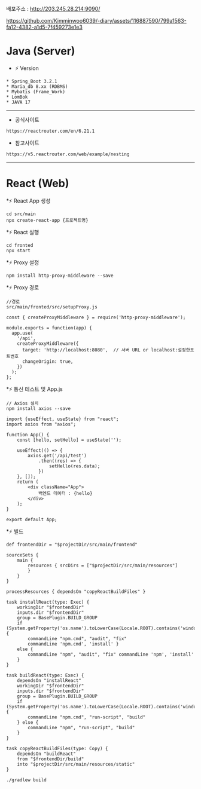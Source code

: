 배포주소 : http://203.245.28.214:9090/



https://github.com/Kimminwoo6039/-diary/assets/116887590/799a1563-fa12-4382-a1d5-7f459273e1e3


# Java (Server)

* ⚡ ️Version
```
* Spring_Boot 3.2.1
* Maria_db 8.xx (RDBMS)
* Mybatis (Frame_Work)
* LomBok
* JAVA 17
```


---

* 공식사이트
```
https://reactrouter.com/en/6.21.1
```

* 참고사이트
```
https://v5.reactrouter.com/web/example/nesting
```

---

# React (Web)

*⚡️  React App 생성
```
cd src/main
npx create-react-app {프로젝트명}
```

*⚡️ React 실행
```
cd fronted
npx start
```

*⚡️ Proxy 설정
```
npm install http-proxy-middleware --save
```
*⚡️ Proxy 경로
```
//경로
src/main/fronted/src/setupProxy.js

const { createProxyMiddleware } = require('http-proxy-middleware');

module.exports = function(app) {
  app.use(
    '/api',
    createProxyMiddleware({
      target: 'http://localhost:8080',	// 서버 URL or localhost:설정한포트번호
      changeOrigin: true,
    })
  );
};
```

*⚡️ 통신 테스트 및 App.js
```
// Axios 설치
npm install axios --save
```

```
import {useEffect, useState} from "react";
import axios from "axios";

function App() {
    const [hello, setHello] = useState('');

    useEffect(() => {
        axios.get('/api/test')
            .then((res) => {
                setHello(res.data);
            })
    }, []);
    return (
        <div className="App">
            백엔드 데이터 : {hello}
        </div>
    );
}

export default App;
```


*⚡️ 빌드


```agsl
def frontendDir = "$projectDir/src/main/frontend"

sourceSets {
	main {
		resources { srcDirs = ["$projectDir/src/main/resources"]
		}
	}
}

processResources { dependsOn "copyReactBuildFiles" }

task installReact(type: Exec) {
	workingDir "$frontendDir"
	inputs.dir "$frontendDir"
	group = BasePlugin.BUILD_GROUP
	if (System.getProperty('os.name').toLowerCase(Locale.ROOT).contains('windows')) {
		commandLine "npm.cmd", "audit", "fix"
		commandLine 'npm.cmd', 'install' }
	else {
		commandLine "npm", "audit", "fix" commandLine 'npm', 'install'
	}
}

task buildReact(type: Exec) {
	dependsOn "installReact"
	workingDir "$frontendDir"
	inputs.dir "$frontendDir"
	group = BasePlugin.BUILD_GROUP
	if (System.getProperty('os.name').toLowerCase(Locale.ROOT).contains('windows')) {
		commandLine "npm.cmd", "run-script", "build"
	} else {
		commandLine "npm", "run-script", "build"
	}
}

task copyReactBuildFiles(type: Copy) {
	dependsOn "buildReact"
	from "$frontendDir/build"
	into "$projectDir/src/main/resources/static"
}
```

```agsl
./gradlew build
```


